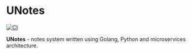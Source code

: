 # UNotes

[![CI](https://github.com/udholdenhed/unotes/actions/workflows/main.yml/badge.svg?branch=master&event=status)](https://github.com/udholdenhed/unotes/actions/workflows/main.yml)

**UNotes** - notes system written using Golang, Python and microservices architecture.
